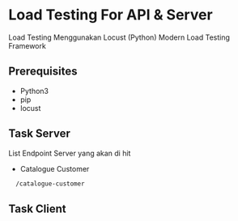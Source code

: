 # Load Testing For API & Server

Load Testing Menggunakan Locust (Python) Modern Load Testing Framework

## Prerequisites

- Python3
- pip
- locust

## Task Server
List Endpoint Server yang akan di hit

- Catalogue Customer
```bash
  /catalogue-customer
```

## Task Client

